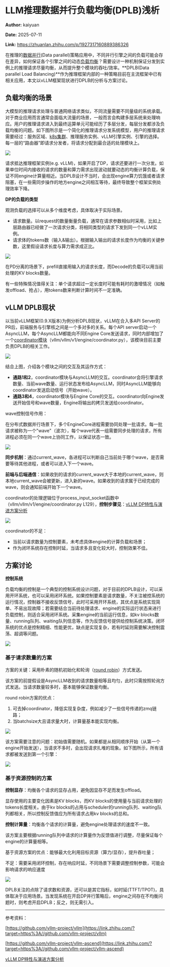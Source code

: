 # LLM推理数据并行负载均衡(DPLB)浅析

**Author:** kaiyuan

**Date:** 2025-07-11

**Link:** https://zhuanlan.zhihu.com/p/1927317160889386326

在推理的[数据并行](https://zhida.zhihu.com/search?content_id=260249264&content_type=Article&match_order=1&q=%E6%95%B0%E6%8D%AE%E5%B9%B6%E8%A1%8C&zhida_source=entity)(Data parallel)策略应用中，不同并行引擎之间的负载可能会存在差异，如何保证各个引擎之间的动态[负载均衡](https://zhida.zhihu.com/search?content_id=260249264&content_type=Article&match_order=1&q=%E8%B4%9F%E8%BD%BD%E5%9D%87%E8%A1%A1&zhida_source=entity)？需要设计一种机制保证分发到实例上的推理请求尽量均衡，从而提升整个模块的吞吐/效率。**DPLB(Data parallel Load Balancing)**作为推理框架内部的一种策略目前在主流框架中已有相关应用，本文以vLLM框架现状进行DPLB的分析与方案讨论。

## 负载均衡的场景

大模型的推理请求处理与普通网络请求类似，不同流量需要不同量级的系统承载。对于商业应用而言通常会面临大流量的场景，一般而言会构建多层系统来处理响应。用户的推理请求进入到最终运算单元可能经历了多层分发，每层分发都涉及负载均衡的问题。如下图所示是一个简化的推理请求分发系统模型，用户的推理请求需要经过：服务区域、[k8s集群](https://zhida.zhihu.com/search?content_id=260249264&content_type=Article&match_order=1&q=k8s%E9%9B%86%E7%BE%A4&zhida_source=entity)、推理服务实例、vLLM引擎实例、引擎的选择。每一层的“路由器”即请求分发者，将请求分配到最合适的处理模块上。

![](images/v2-e55738965789365fa1a50c852a45a151_1440w_9976a570f501.jpg)

请求抵达推理框架实例(e.g. vLLM)，如果开启了DP，请求还要进行一次分发。如果单位时间内接收的请求的数量和算力需求出现波动就要动态的均衡计算负载，保证不同engine计算量相近。当DPLB设计不当时，会出现engine算力饥饿或者请求阻塞，在一些需同步操作的地方engine之间相互等待，最终导致整个框架实例处理效率下降。

**DP的负载的类型**

观测负载的选择可以从多个维度考虑，具体取决于实际场景。

-   请求数量。以request的数量衡量负载，通常在请求参数相似时采用，比如上层路由器已经做了一次请求分类，将相同类型的请求下发到同一个vLLM实例。
-   请求体的tokens数（输入&输出）。根据输入输出的请求长度作为均衡的关键参数，这里假设请求长度与算力需求成正比。

![](images/v2-de9731e0011851abcb46e310a25a7a29_1440w_01417124d5b7.jpg)

在PD分离的场景下，prefill直接用输入的请求长度，而Decode的负载可以用当前处理的KV blocks数量。

有一些特殊情况值得关注：单个请求超过一定长度时可能有耗时的激增情况（如触发offload、抢占），用tokens数来判断计算时间不一定准确。

## vLLM DPLB现状

以当前vLLM框架(0.9.X版本)为例分析DPLB现状，vLLM在合入多API Server的PR后，前端服务与引擎核之间是一个多对多的关系。每个API server启动一个AsyncLLM，每个AsyncLLM都能向不同Engine Core发送请求，同时内部增加了一个[coordinator模块](https://zhida.zhihu.com/search?content_id=260249264&content_type=Article&match_order=1&q=coordinator%E6%A8%A1%E5%9D%97&zhida_source=entity)（vllm/vllm/v1/engine/coordinator.py），该模块目前主要负责DPLB的相关工作。

![](images/v2-dbfbed1bd4145a5078b974a1f1609dc1_1440w_6f656a83242f.jpg)

结合上图，介绍各个模块之间的交互及其运作方式：

-   **通路1和2**，coordinator模块与AsyncLLM的交互。coordinator会将引擎请求数量、当前wave数量、运行状态发布给AsyncLLM，同时AsyncLLM能够向coordinator发送启动信号（开始wave）。
-   **通路3和4**，coordinator模块与Engine Core的交互。coordinator向Engine发送开始信号和wave数量，Engine将输出的拷贝发送给coordinator。

wave控制信号作用：

在分布式数据并行场景下，多个EngineCore进程需要协同处理一批请求。每一批请求被称为一个"wave"（波次），每个wave代表一组需要同步处理的请求，所有进程必须在同一个wave上协同工作，以保证状态一致。

![](images/v2-efc76d2605b4e39d8ffdbf5aec925820_1440w_b539e3deb89d.jpg)

**同步机制**：通过current\_wave，各进程可以判断自己当前处于哪个wave，是否需要等待其他进程，或者可以进入下一个wave。

**前端与后端通信**：如果收到的请求的current\_wave大于本地的current\_wave，则本地current\_wave会被更新，进入新的wave。如果收到的请求属于已经完成的wave，则会通知前端开始下一个wave。

coordinator的处理逻辑位于process\_input\_socket函数中（vllm/vllm/v1/engine/coordinator.py L129），**控制步骤见**：[vLLM DP特性与演进方案分析](https://zhuanlan.zhihu.com/p/1909265969823580330)

![](images/v2-459f9e04b45665879a9d5bd99622eecf_1440w_2b959216d8cd.jpg)

coordinator的不足：

-   当前以请求数量为控制要素，未考虑具体engine的计算负载和场景；
-   作为闭环系统存在控制时延，当请求多且变化较大时，控制效果不佳。

## 方案讨论

**控制系统**

负载均衡的控制是一个典型的控制系统设计问题，对于目前的DPLB设计，可以采用开环系统，也可以采用闭环系统。如果控制要素是请求数量，不关注被控系统的运行情况，控制器不接收反馈信号，此时可采用开环系统，其优点是系统实现简单、不易出现故障；若需要结合当前待处理请求、engine的实际运行状态来进行负载控制，则适合采用闭环系统。采集engine的当前运行信息，如kv blocks数量、running队列、waiting队列信息等，作为反馈信号提供给控制系统决策。闭环系统的优点是控制精细、性能更优，缺点是实现复杂，若有时延则需要解决控制震荡、超调等问题。

![](images/v2-aae78cb57052b3a78f463ccfaec0640e_1440w_985c55bae7d7.jpg)

### 基于请求数量的方案

方案的关键：采用朴素的随机初始化和轮询（[round robin](https://zhida.zhihu.com/search?content_id=260249264&content_type=Article&match_order=1&q=round+robin&zhida_source=entity)）方式发送。

该方案的前提假设是AsyncLLM收到的请求数量相等且均匀，此时只需按照轮询方式发送。当请求数量较多时，基本能够保证数量均衡。

round robin方案的优点：

1.  可去掉coordinator，降低实现复杂度，例如减少了一些信号传递的zmq链路；
2.  当batchsize大且请求量大时，计算量基本能实现均衡。

![](images/v2-927dc34deded0e2aaf00a393e088e8af_1440w_e17e71efbb70.jpg)

该方案需要注意的问题：初始值需要随机。如果都是从相同顺序开始（从第一个engine开始发送），当请求不多时，会出现请求扎堆的现象。如下图所示，所有请求都被发送到第一个引擎：

![](images/v2-ccbc250d8ee471fa7b4401a969f5687d_1440w_b94cce0f7512.jpg)

### **基于资源控制的方案**

**控制显存**：均衡各个请求的显存占用，避免因显存不足而发生offload。

显存使用的主要变化因素是KV blocks，而KV blocks的使用量与当前请求处理的tokens长度相关。由于kv blocks的占用与scheduler的running队列、waiting队列都相关，所以控制反馈值应为所有请求占用kv blocks的总和。

**控制计算量**：均衡各个请求的计算量，避免engine处理请求的速度不一致。

该方案主要根据running队列中请求的计算量作为反馈值进行调整，尽量保证每个engine的计算量相等。

基于资源方案的优点：能够最大化利用目标资源（算力/显存），提升吞吐量；

不足：需要采用闭环控制，存在响应时延，不同场景下需要调整控制参数，可能会影响请求的响应速度

![](images/v2-76140db9b7fc3fae6789d56fc2f57768_1440w_19d339758f08.jpg)

DPLB关注的点除了请求数和资源，还可以是其它指标，如时延(TTFT/TPOT)，具体取决于应用场景。当发现系统在开启DP并行策略后，engine之间存在不均衡问题时，则考虑开启DPLB；反之，则无需引入。

  

* * *

参考资料：

[https://github.com/vllm-project/vllm](https://link.zhihu.com/?target=https%3A//github.com/vllm-project/vllm)

[https://github.com/vllm-project/vllm-ascend](https://link.zhihu.com/?target=https%3A//github.com/vllm-project/vllm-ascend)

[vLLM DP特性与演进方案分析](https://zhuanlan.zhihu.com/p/1909265969823580330)